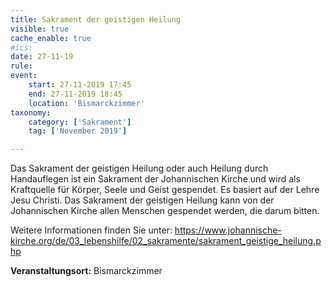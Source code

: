 ```yaml
---
title: Sakrament der geistigen Heilung
visible: true
cache_enable: true
#ics: 
date: 27-11-19
rule: 
event:
	start: 27-11-2019 17:45
	end: 27-11-2019 18:45
	location: 'Bismarckzimmer'
taxonomy:
	category: ['Sakrament']
	tag: ['November 2019']

---
```

Das Sakrament der geistigen Heilung oder auch Heilung durch Handauflegen ist ein Sakrament der Johannischen Kirche und wird als Kraftquelle für Körper, Seele und Geist gespendet. Es basiert auf der Lehre Jesu Christi. Das Sakrament der geistigen Heilung kann von der Johannischen Kirche allen Menschen gespendet werden, die darum bitten.

Weitere Informationen finden Sie unter:
https://www.johannische-kirche.org/de/03_lebenshilfe/02_sakramente/sakrament_geistige_heilung.php



**Veranstaltungsort:** Bismarckzimmer

